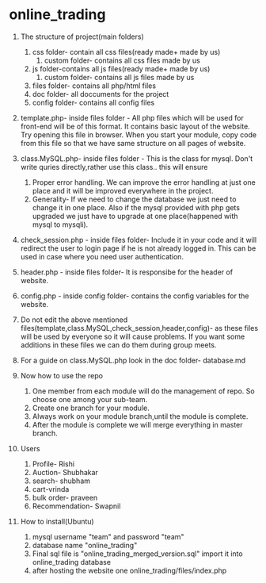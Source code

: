 online_trading
==============

1. The structure of project(main folders)
      1. css folder- contain all css files(ready made+ made by us)
          1. custom folder- contains all css files made by us
      2. js folder-contains all js files(ready made+ made by us)
          1. custom folder- contains all js files made by us
      3. files folder- contains all php/html files
      4. doc folder- all doccuments for the project
      5. config folder- contains all config files

2. template.php- inside files folder - All php files which will be used for front-end will be of this format. It contains basic layout of the website. Try opening this file in browser. When you start your module, copy code from this file so that we have same structure on all pages of website.

3. class.MySQL.php- inside files folder - This is the class for mysql. Don't write quries directly,rather use this class.. this will ensure
      1. Proper error handling. We can improve the error handling at just one place and it will be improved everywhere in the project.
      2. Generality- If we need to change the database we just need to change it in one place. Also if the mysql provided with php gets upgraded we just have to upgrade at one place(happened with mysql to mysqli).

4. check_session.php - inside files folder- Include it in your code and it will redirect the user to login page if he  is not already logged in. This can be used in case where you need user authentication.

5. header.php - inside files folder- It is responsibe for the header of website.

6. config.php - inside config folder- contains the config variables for the website.

7. Do not edit the above mentioned files(template,class.MySQL,check_session,header,config)- as these files will be used by everyone so it will cause problems. If you want some additions in these files we can do them during group meets.

8. For a guide on class.MySQL.php look in the doc folder- database.md

9. Now how to use the repo
    1. One member from each module will do the management of repo. So choose one among your sub-team.
    2. Create one branch for your module.
    3. Always work on your module branch,until the module is complete.
    4. After the module is complete we will merge everything in master branch.
10. Users
      1. Profile- Rishi
      2. Auction- Shubhakar
      3. search- shubham
      4. cart-vrinda
      5. bulk order- praveen
      6. Recommendation- Swapnil
11. How to install(Ubuntu)
      1. mysql username "team" and password "team"
      2. database name "online_trading"
      3. Final sql file is "online_trading_merged_version.sql" import it into online_trading database
      4. after hosting the website one online_trading/files/index.php
